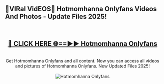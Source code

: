 <h2>🔴VIRal VidEOS🔴 Hotmomhanna Onlyfans Videos And Photos - Update Files 2025!</h2>
<br>
<div align="center">
<h2><a href="https://virallinks.top/odZfE0" rel="nofollow">🔴 CLICK HERE 🌐==►► Hotmomhanna Onlyfans</a></h2>
<br>
Get Hotmomhanna Onlyfans and all content. Now you can access all videos and pictures of Hotmomhanna Onlyfans. New Updated Files 2025!
<br>
<br>
<a href="https://virallinks.top/odZfE0" rel="nofollow" data-target="animated-image.originalLink"><img src="https://i.imgur.com/dJHk4Zq.gif)" alt="Hotmomhanna Onlyfans" style="max-width: 100%; display: inline-block;" data-target="animated-image.originalImage"></a>
</div>
<br>
